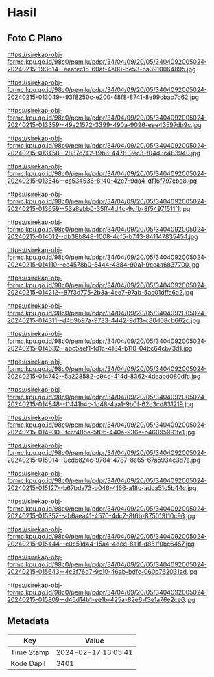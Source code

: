 # Hasil

## Foto C Plano

https://sirekap-obj-formc.kpu.go.id/98c0/pemilu/pdpr/34/04/09/20/05/3404092005024-20240215-193614--eeafec15-60af-4e80-be53-ba3910064895.jpg

https://sirekap-obj-formc.kpu.go.id/98c0/pemilu/pdpr/34/04/09/20/05/3404092005024-20240215-013049--93f8250c-e200-48f8-8741-8e99cbab7d62.jpg

https://sirekap-obj-formc.kpu.go.id/98c0/pemilu/pdpr/34/04/09/20/05/3404092005024-20240215-013359--49a21572-3399-490a-9096-eee43597db9c.jpg

https://sirekap-obj-formc.kpu.go.id/98c0/pemilu/pdpr/34/04/09/20/05/3404092005024-20240215-013458--2837c742-f9b3-4478-9ec3-f04d3c483940.jpg

https://sirekap-obj-formc.kpu.go.id/98c0/pemilu/pdpr/34/04/09/20/05/3404092005024-20240215-013546--ca534536-8140-42e7-9da4-df16f797cbe8.jpg

https://sirekap-obj-formc.kpu.go.id/98c0/pemilu/pdpr/34/04/09/20/05/3404092005024-20240215-013659--53a8ebb0-35ff-4d4c-9cfb-8f5497f511f1.jpg

https://sirekap-obj-formc.kpu.go.id/98c0/pemilu/pdpr/34/04/09/20/05/3404092005024-20240215-014012--db38b848-1008-4cf5-b743-841147835454.jpg

https://sirekap-obj-formc.kpu.go.id/98c0/pemilu/pdpr/34/04/09/20/05/3404092005024-20240215-014110--ec4578b0-5444-4884-90a1-9ceaa6837700.jpg

https://sirekap-obj-formc.kpu.go.id/98c0/pemilu/pdpr/34/04/09/20/05/3404092005024-20240215-014212--87f3d775-2b3a-4ee7-97ab-5ac01dffa6a2.jpg

https://sirekap-obj-formc.kpu.go.id/98c0/pemilu/pdpr/34/04/09/20/05/3404092005024-20240215-014311--d4b9b97a-9733-4442-9d13-c80d08cb662c.jpg

https://sirekap-obj-formc.kpu.go.id/98c0/pemilu/pdpr/34/04/09/20/05/3404092005024-20240215-014632--abc5aef1-fd1c-4184-b110-04bc64cb73d1.jpg

https://sirekap-obj-formc.kpu.go.id/98c0/pemilu/pdpr/34/04/09/20/05/3404092005024-20240215-014742--5a228582-c94d-414d-8362-4deabd080dfc.jpg

https://sirekap-obj-formc.kpu.go.id/98c0/pemilu/pdpr/34/04/09/20/05/3404092005024-20240215-014848--f1441b4c-1d48-4aa1-9b0f-62c3cd831219.jpg

https://sirekap-obj-formc.kpu.go.id/98c0/pemilu/pdpr/34/04/09/20/05/3404092005024-20240215-014930--fccf485e-5f0b-440a-936e-b46095991fe1.jpg

https://sirekap-obj-formc.kpu.go.id/98c0/pemilu/pdpr/34/04/09/20/05/3404092005024-20240215-015014--0cd6824c-9784-4787-8e65-67a5934c3d7e.jpg

https://sirekap-obj-formc.kpu.go.id/98c0/pemilu/pdpr/34/04/09/20/05/3404092005024-20240215-015127--b67bda73-b046-4166-a18c-adca51c5b44c.jpg

https://sirekap-obj-formc.kpu.go.id/98c0/pemilu/pdpr/34/04/09/20/05/3404092005024-20240215-015357--ab6aea41-4570-4dc7-8f6b-875019f10c96.jpg

https://sirekap-obj-formc.kpu.go.id/98c0/pemilu/pdpr/34/04/09/20/05/3404092005024-20240215-015444--e0c51d44-15a4-4ded-8a1f-d851f0bc6457.jpg

https://sirekap-obj-formc.kpu.go.id/98c0/pemilu/pdpr/34/04/09/20/05/3404092005024-20240215-015643--4c3f76d7-9c10-46ab-bdfc-060b762031ad.jpg

https://sirekap-obj-formc.kpu.go.id/98c0/pemilu/pdpr/34/04/09/20/05/3404092005024-20240215-015809--d45d14b1-ee1b-425a-82e6-f3e1a76e2ce6.jpg


## Metadata

| Key        | Value               |
| ---------- | ------------------- |
| Time Stamp | 2024-02-17 13:05:41 |
| Kode Dapil | 3401                |




